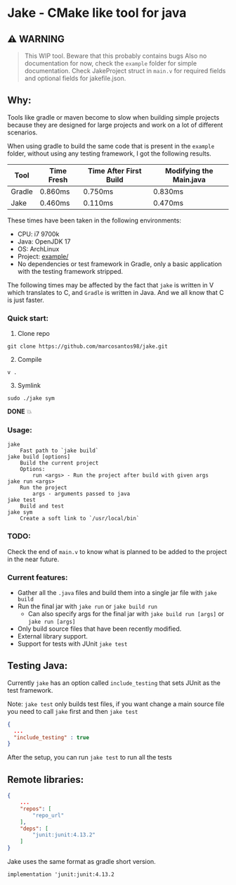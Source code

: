 # Jake - CMake like tool for java

## :warning: WARNING

> This WIP tool. Beware that this probably contains bugs
> Also no documentation for now, check the `example` folder for simple documentation.
> Check JakeProject struct in `main.v` for required fields and optional fields for jakefile.json.

## Why:

Tools like gradle or maven become to slow when building simple projects because they are designed for large projects and work on a lot of different scenarios.

When using gradle to build the same code that is present in the `example` folder, without using any testing framework, I got the following results.

| Tool   | Time Fresh | Time After First Build | Modifying the Main.java |
| ------ | ---------- | ---------------------- | ---------------------- |
| Gradle | 0.860ms    | 0.750ms                | 0.830ms                |
| Jake   | 0.460ms    | 0.110ms                | 0.470ms                |

These times have been taken in the following environments:
- CPU: i7 9700k
- Java: OpenJDK 17
- OS: ArchLinux
- Project: [example/]()
- No dependencies or test framework in Gradle, only a basic application with the testing framework stripped.

The following times may be affected by the fact that `jake` is written in V which translates to C, and `Gradle` is written in Java. And we all know that C is just faster.

### Quick start:

1. Clone repo
```
git clone https://github.com/marcosantos98/jake.git
```
2. Compile
```
v .
```
3. Symlink
```
sudo ./jake sym
```

**DONE** :boom:

### Usage:

```
jake
    Fast path to `jake build`
jake build [options]
    Build the current project
    Options:
        run <args> - Run the project after build with given args
jake run <args>
    Run the project
        args - arguments passed to java
jake test
    Build and test
jake sym
    Create a soft link to `/usr/local/bin`
```

### TODO:

Check the end of `main.v` to know what is planned to be added to the project in the near future.

### Current features:

- Gather all the `.java` files and build them into a single jar file with `jake build`
- Run the final jar with `jake run` or `jake build run`
  - Can also specify args for the final jar with `jake build run [args]` or `jake run [args]`
- Only build source files that have been recently modified.
- External library support.
- Support for tests with JUnit `jake test`

## Testing Java:

Currently `jake` has an option called `include_testing` that sets JUnit as the test framework.

Note: `jake test` only builds test files, if you want change a main source file you need to call `jake` first and then `jake test` 

```json
{
  ...
  "include_testing" : true
}
```
After the setup, you can run `jake test` to run all the tests

## Remote libraries:

```json
{
    ...
    "repos": [
        "repo_url"
    ],
    "deps": [
        "junit:junit:4.13.2"
    ]
}
```

Jake uses the same format as gradle short version.
```
implementation 'junit:junit:4.13.2
```
